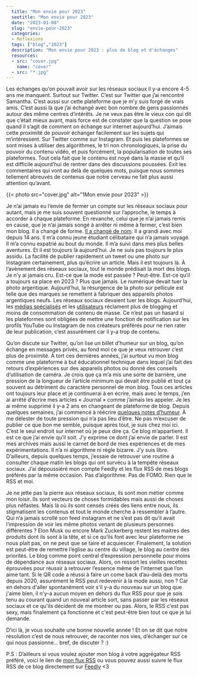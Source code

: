 ```yaml
---
  title: "Mon envie pour 2023"
  seotitle: "Mon envie pour 2023"
  date: "2023-01-08"
  slug: "envie-pour-2023"
  categories:
  - Reflexions
  tags: ["blog","2023"]
  description: "Mon envie pour 2023 : plus de blog et d'échanges"
  resources:
  - src: "cover.jpg"
    name: "cover"
  - src: "*.jpg"
---
```

Les échanges qu’on pouvait avoir sur les réseaux sociaux il y-a encore 4-5 ans me manquent. Surtout sur Twitter. C’est sur Twitter que j’ai rencontré Samantha. C’est aussi sur cette plateforme que je m’y suis forgé de vrais amis. C’est aussi là que j’ai échangé avec bon nombre de gens passionnés autour des même centres d’intérêts. Je ne veux pas être le vieux con qui dit que c’était mieux avant, mais force est de constater que la question se pose quand il s’agit de comment on échange sur internet aujourd’hui. J’aimais cette proximité de pouvoir échanger facilement sur les sujets qui m’intéressent. Sur Twitter comme sur Instagram. Et puis les plateformes se sont mises à utiliser des algorithmes, le tri non chronologiques, la prise du pouvoir du contenu vidéo, et puis forcément, la popularisation de toutes ses plateformes. Tout cela fait que le contenu est noyé dans la masse et qu’il est difficile aujourd’hui de rentrer dans des discussions poussées. Exit les commentaires qui vont au delà de quelques mots, puisque nous sommes tellement abreuvés de contenus que notre cerveau ne fait plus aussi attention qu’avant.

{{< photo src="cover.jpg" alt="1Mon envie pour 2023" >}}

Je n’ai jamais eu l’envie de fermer un compte sur les réseaux sociaux pour autant, mais je me suis souvent questionné sur l’approche, le temps à accorder à chaque plateforme. En revanche, celui que je n’ai jamais remis en cause, que je n’ai jamais songé à arrêter ni même à fermer, c’est bien mon blog. Il a changé de forme. [Il a changé de nom](https://jeremyjanin.com/au-revoir-djisupertramp-bienvenue-jeremy-janin/). Il a grandi avec moi depuis 14 ans. Il m’a connu jeune étudiant célibataire qui n’a jamais voyagé. Il m’a connu expatrié au bout du monde. Il m’a suivi dans mes plus belles aventures. Et il est toujours là aujourd’hui. Je ne suis pas toujours le plus assidu. La facilité de publier rapidement un tweet ou une photo sur Instagram certainement, plus qu’écrire un article. Mais il est toujours là. À l’avènement des réseaux sociaux, tout le monde prédisait la mort des blogs. Je n’y ai jamais cru. Est-ce que la mode est passée ? Peut-être. Est-ce qu’il a toujours sa place en 2023 ? Plus que jamais. Le numérique devait tuer la photo argentique. Aujourd’hui, la résurgence de la photo sur pellicule est telle que des marques se remettent à fabriquer des appareils photos argentiques neufs. Les réseaux sociaux devaient tuer les blogs. Aujourd’hui, les [médias spécialisés](https://www.theverge.com/23513418/bring-back-personal-blogging) et les [utilisateurs](https://ljpuk.net/2023/01/01/build-your-blog-not-your-social-profile/) réclament plus de blogging et moins de consommation de contenu de masse. Ce n’est pas un hasard si les plateformes sont obligées de mettre une fonction de notification sur les profils YouTube ou Instagram de nos créateurs préférés pour ne rien rater de leur publication, c’est assurément car il y-a trop de contenu.

Qu’on discute sur Twitter, qu’on lise un billet d’humeur sur un blog, qu’on échange en messages privés, au fond moi ce que je veux retrouver c’est plus de proximité. À tort ces dernières années, j’ai surtout vu mon blog comme une plateforme à but éducationnel technique dans lequel j’ai fait des retours d’expériences sur des appareils photos ou donné des conseils d’utilisation de caméra. Je crois que ça m’a mis une sorte de barrière, une pression de la longueur de l’article minimum qui devait être publié et tout ça souvent au détriment du caractère personnel de mon blog. Tous ces articles ont toujours leur place et je continuerai à en écrire, mais avec le temps, j’en ai arrêté d’écrire mes articles « Journal » comme j’aimais les appeler. Je les ai même supprimé il y-a 2 ans en changeant de plateforme de blog. Depuis quelques semaines, j’ai commencé à réécrire [quelques notes d’humeur](https://jeremyjanin.com/reflexions/). À me délester de toute pression qui n’a pas lieu d’être. Ne pas m’excuser de publier ce que bon me semble, puisque après tout, je suis chez moi ici. C’est le seul endroit sur internet où je peux dire ça. Ce blog m’appartient. Il est ce que j’ai envie qu’il soit. J’y exprime ce dont j’ai envie de parler. Il est mes archives mais aussi le carnet de bord de mes expériences et de mes expérimentations. Il n’a ni algorithme ni règle bizarre. J’y suis libre. D’ailleurs, depuis quelques temps, j’essaie de retrouver une routine à consulter chaque matin les blogs qui ont survécu à la tempête réseaux sociaux. J’ai dépoussiéré mon compte Feedly et les flux RSS de mes blogs préférés par la même occasion. Pas d’algorithme. Pas de FOMO. Rien que le RSS et moi.

Je ne jette pas la pierre aux réseaux sociaux, ils sont mon métier comme mon loisir. Ils sont vecteurs de choses formidables mais aussi de choses plus néfastes. Mais là où ils sont censés créés des liens entre nous, ils stigmatisent les contenus et tout le monde cherche à ressembler à l’autre. Qui n’a jamais scrollé son feed instagram et ne s’est pas dit qu’il avait l’impression de voir les même photos venant de plusieurs personnes différentes ? Elon Musk ou encore Mark Zuckerberg restent les maitres des produits dont ils sont à la tête, et si ce qu’ils font avec leur plateforme ne nous plait pas, on ne peut que se taire et acquiescer. Finalement, la solution est peut-être de remettre l’église au centre du village, le blog au centre des priorités. Le blog comme point central d’expression personnelle pour moins de dépendance aux réseaux sociaux. Alors, on ressort les vieilles recettes éprouvées pour réussir à retrouver l’essence même de l’internet que l’on aime tant. Si le QR code a réussi à faire un come back d’au-delà des morts depuis 2020, assurément le RSS peut redevenir à la mode aussi, non ? Car en dehors d'aller spontanément voir s'il y-a du nouveau sur un blog que j'aime bien, il n'y-a aucun moyen en dehors du flux RSS pour que je sois tenu au courant quand un nouveal article sort, sans passer par les réseaux sociaux et ce qu'ils décident de me montrer ou pas. Alors, le RSS c'est pas sexy, mais finalement ça fonctionne et c'est peut-être bien tout ce que je lui demande.

D’ici là, je vous souhaite une bonne nouvelle année ! Et on se dit que notre résolution c’est de nous retrouver, de raconter nos vies, d’échanger sur ce qui nous passionne… bref, de discuter ? :)

P.S : D’ailleurs si vous voulez ajouter mon blog à votre aggrégateur RSS préféré, voici le lien de [mon flux RSS](jeremyjanin.com/posts/index.xml) ou vous pouvez aussi suivre le flux RSS de ce blog directement sur [Feedly](https://feedly.com/i/subscription/feed%2Fhttps%3A%2F%2Fjeremyjanin.com%2Findex.xml) <3
